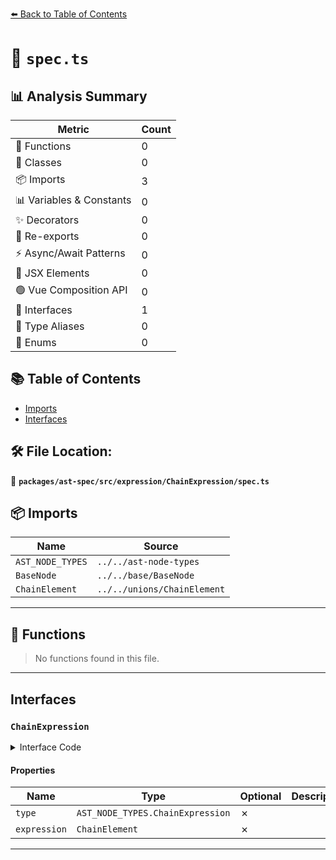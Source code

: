 [⬅️ Back to Table of Contents](../../../../../index.md)

# 📄 `spec.ts`

## 📊 Analysis Summary

| Metric | Count |
|--------|-------|
| 🔧 Functions | 0 |
| 🧱 Classes | 0 |
| 📦 Imports | 3 |
| 📊 Variables & Constants | 0 |
| ✨ Decorators | 0 |
| 🔄 Re-exports | 0 |
| ⚡ Async/Await Patterns | 0 |
| 💠 JSX Elements | 0 |
| 🟢 Vue Composition API | 0 |
| 📐 Interfaces | 1 |
| 📑 Type Aliases | 0 |
| 🎯 Enums | 0 |

## 📚 Table of Contents

- [Imports](#imports)
- [Interfaces](#interfaces)

## 🛠️ File Location:
📂 **`packages/ast-spec/src/expression/ChainExpression/spec.ts`**

## 📦 Imports

| Name | Source |
|------|--------|
| `AST_NODE_TYPES` | `../../ast-node-types` |
| `BaseNode` | `../../base/BaseNode` |
| `ChainElement` | `../../unions/ChainElement` |


---

## 🔧 Functions

> No functions found in this file.


---

## Interfaces

### `ChainExpression`

<details><summary>Interface Code</summary>

```ts
export interface ChainExpression extends BaseNode {
  type: AST_NODE_TYPES.ChainExpression;
  expression: ChainElement;
}
```
</details>

#### Properties

| Name | Type | Optional | Description |
|------|------|----------|-------------|
| `type` | `AST_NODE_TYPES.ChainExpression` | ✗ |  |
| `expression` | `ChainElement` | ✗ |  |


---